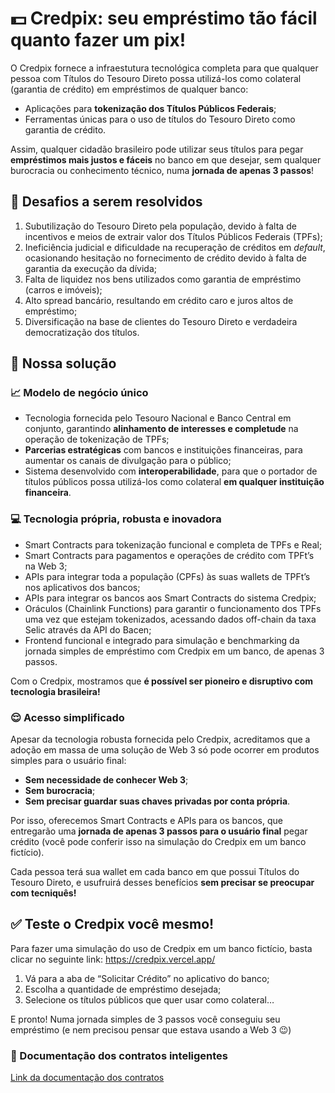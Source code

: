 # 💵 Credpix: seu empréstimo tão fácil quanto fazer um pix!

O Credpix fornece a infraestutura tecnológica completa para que qualquer pessoa com Títulos do Tesouro Direto possa utilizá-los como colateral (garantia de crédito) em empréstimos de qualquer banco:

- Aplicações para **tokenização dos Títulos Públicos Federais**;
- Ferramentas únicas para o uso de títulos do Tesouro Direto como garantia de crédito.

Assim, qualquer cidadão brasileiro pode utilizar seus títulos para pegar **empréstimos mais justos e fáceis** no banco em que desejar, sem qualquer burocracia ou conhecimento técnico, numa **jornada de apenas 3 passos**!

## 🎯 Desafios a serem resolvidos

1. Subutilização do Tesouro Direto pela população, devido à falta de incentivos e meios de extrair valor dos Títulos Públicos Federais (TPFs);
2. Ineficiência judicial e dificuldade na recuperação de créditos em *default*, ocasionando hesitação no fornecimento de crédito devido à falta de garantia da execução da dívida;
3. Falta de liquidez nos bens utilizados como garantia de empréstimo (carros e imóveis);
4. Alto spread bancário, resultando em crédito caro e juros altos de empréstimo;
5. Diversificação na base de clientes do Tesouro Direto e verdadeira democratização dos títulos.

## 🚀 Nossa solução

### 📈 Modelo de negócio único

- Tecnologia fornecida pelo Tesouro Nacional e Banco Central em conjunto, garantindo **alinhamento de interesses e completude** na operação de tokenização de TPFs;
- **Parcerias estratégicas** com bancos e instituições financeiras, para aumentar os canais de divulgação para o público;
- Sistema desenvolvido com **interoperabilidade**, para que o portador de títulos públicos possa utilizá-los como colateral **em qualquer instituição financeira**.

### 💻 Tecnologia própria, robusta e inovadora

- Smart Contracts para tokenização funcional e completa de TPFs e Real;
- Smart Contracts para pagamentos e operações de crédito com TPFt’s na Web 3;
- APIs para integrar toda a população (CPFs) às suas wallets de TPFt’s nos aplicativos dos bancos;
- APIs para integrar os bancos aos Smart Contracts do sistema Credpix;
- Oráculos (Chainlink Functions) para garantir o funcionamento dos TPFs uma vez que estejam tokenizados, acessando dados off-chain da taxa Selic através da API do Bacen;
- Frontend funcional e integrado para simulação e benchmarking da jornada simples de empréstimo com Credpix em um banco, de apenas 3 passos.

Com o Credpix, mostramos que **é possível ser pioneiro e disruptivo com tecnologia brasileira!**

### 😌 Acesso simplificado

Apesar da tecnologia robusta fornecida pelo Credpix, acreditamos que a adoção em massa de uma solução de Web 3 só pode ocorrer em produtos simples para o usuário final:

- **Sem necessidade de conhecer Web 3**;
- **Sem burocracia**;
- **Sem precisar guardar suas chaves privadas por conta própria**.

Por isso, oferecemos Smart Contracts e APIs para os bancos, que entregarão uma **jornada de apenas 3 passos para o usuário final** pegar crédito (você pode conferir isso na simulação do Credpix em um banco fictício).

Cada pessoa terá sua wallet em cada banco em que possui Títulos do Tesouro Direto, e usufruirá desses benefícios **sem precisar se preocupar com tecniquês!**

## ✅ Teste o Credpix você mesmo!

Para fazer uma simulação do uso de Credpix em um banco fictício, basta clicar no seguinte link: https://credpix.vercel.app/

1. Vá para a aba de “Solicitar Crédito” no aplicativo do banco;
2. Escolha a quantidade de empréstimo desejada;
3. Selecione os títulos públicos que quer usar como colateral…

E pronto! Numa jornada simples de 3 passos você conseguiu seu empréstimo (e nem precisou pensar que estava usando a Web 3 😉)

### 📄 Documentação dos contratos inteligentes
[Link da documentação dos contratos](./docs/smartContracts.md)


